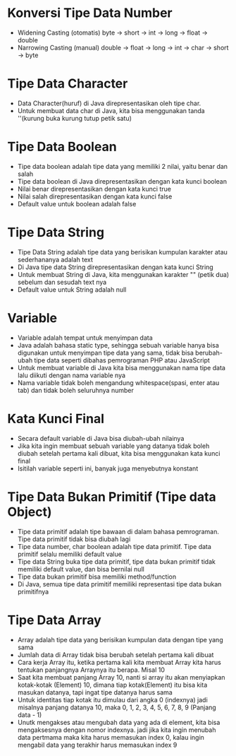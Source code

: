 # Konversi Tipe Data Number

- Widening Casting (otomatis) byte -> short -> int -> long -> float -> double
- Narrowing Casting (manual) double -> float -> long -> int -> char -> short -> byte

# Tipe Data Character

- Data Character(huruf) di Java direpresentasikan oleh tipe char.
- Untuk membuat data char di Java, kita bisa menggunakan tanda ''(kurung buka kurung tutup petik satu)

# Tipe Data Boolean

- Tipe data boolean adalah tipe data yang memiliki 2 nilai, yaitu benar dan salah
- Tipe data boolean di Java direpresentasikan dengan kata kunci boolean
- Nilai benar direpresentasikan dengan kata kunci true
- Nilai salah direpresentasikan dengan kata kunci false
- Default value untuk boolean adalah false

# Tipe Data String

- Tipe Data String adalah tipe data yang berisikan kumpulan karakter atau sederhananya adalah text
- Di Java tipe data String direpresentasikan dengan kata kunci String
- Untuk membuat String di Java, kita menggunakan karakter "" (petik dua) sebelum dan sesudah text nya
- Default value untuk String adalah null

# Variable

- Variable adalah tempat untuk menyimpan data
- Java adalah bahasa static type, sehingga sebuah variable hanya bisa digunakan untuk menyimpan tipe data yang sama,
  tidak bisa berubah-ubah tipe data seperti dibahas pemrograman PHP atau JavaScript
- Untuk membuat variable di Java kita bisa menggunakan nama tipe data lalu diikuti dengan nama variable nya
- Nama variable tidak boleh mengandung whitespace(spasi, enter atau tab) dan tidak boleh seluruhnya number

# Kata Kunci Final
- Secara default variable di Java bisa diubah-ubah nilainya
- Jika kita ingin membuat sebuah variable yang datanya tidak boleh diubah setelah pertama kali dibuat, kita bisa menggunakan kata kunci final
- Isitilah variable seperti ini, banyak juga menyebutnya konstant

# Tipe Data Bukan Primitif (Tipe data Object)
- Tipe data primitif adalah tipe bawaan di dalam bahasa pemrograman. Tipe data primitif tidak bisa diubah lagi
- Tipe data number, char boolean adalah tipe data primitif. Tipe data primitif selalu memiliki default value
- Tipe data String buka tipe data primitif, tipe data bukan primitif tidak memiliki default value, dan bisa bernilai null
- Tipe data bukan primitif bisa memiliki method/function
- Di Java, semua tipe data primitif memiliki representasi tipe data bukan primitifnya

# Tipe Data Array
- Array adalah tipe data yang berisikan kumpulan data dengan tipe yang sama
- Jumlah data di Array tidak bisa berubah setelah pertama kali dibuat
- Cara kerja Array itu, ketika pertama kali kita membuat Array kita harus tentukan panjangnya Arraynya itu berapa. Misal 10
- Saat kita membuat panjang Array 10, nanti si array itu akan menyiapkan kotak-kotak (Element) 10, dimana tiap kotak(Element) itu bisa kita masukan datanya, tapi ingat tipe datanya harus sama
- Untuk identitas tiap kotak itu dimulau dari angka 0 (indexnya) jadi misalnya panjang datanya 10, maka 0, 1, 2, 3, 4, 5, 6, 7, 8, 9 (Panjang data - 1)
- Unutk mengakses atau mengubah data yang ada di element, kita bisa mengaksesnya dengan nomor indexnya. jadi jika kita ingin menubah data pertmama maka kita harus memasukan index 0, kalau ingin mengabil data yang terakhir harus memasukan index 9

# 